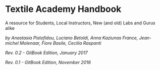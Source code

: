 # Textile Academy Handbook

A resource for Students, Local Instructors, New (and old) Labs and Gurus alike

*by Anastasia Pistofidou, Luciano Betoldi, Anna Kaziunas France, Jean-michel Molenaar, Fiore Basile, Cecilia Raspanti*

*Rev. 0.2 - GitBook Edition, January 2017*

*Rev. 0.1 - GitBook Edition, November 2016*
